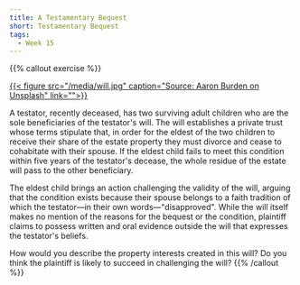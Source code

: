 ```yaml
---
title: A Testamentary Bequest
short: Testamentary Bequest
tags:
  - Week 15
---
```



{{% callout exercise %}} 

<a href="https://unsplash.com/photos/y02jEX_B0O0">{{< figure src="/media/will.jpg" caption="Source: Aaron Burden on Unsplash" link="">}}</a>

A testator, recently deceased, has two surviving adult children who are the sole beneficiaries of the testator's will. The will establishes a private trust whose terms stipulate that, in order for the eldest of the two children to receive their share of the estate property they must divorce and cease to cohabitate with their spouse. If the eldest child fails to meet this condition within five years of the testator's decease, the whole residue of the estate will pass to the other beneficiary. 

The eldest child brings an action challenging the validity of the will, arguing that the condition exists because their spouse belongs to a faith tradition of which the testator—in their own words—"disapproved". While the will itself makes no mention of the reasons for the bequest or the condition, plaintiff claims to possess written and oral evidence outside the will that expresses the testator's beliefs.

How would you describe the property interests created in this will? Do you think the plaintiff is likely to succeed in challenging the will? 
{{% /callout %}}

